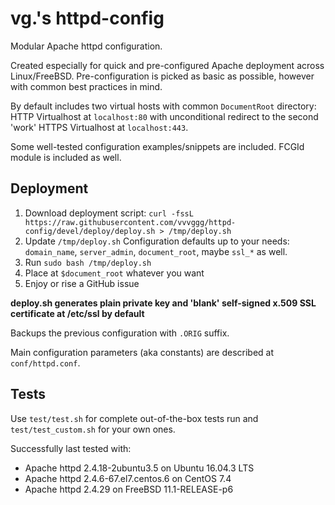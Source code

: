 # vg.'s httpd-config
Modular Apache httpd configuration.

Created especially for quick and pre-configured Apache deployment across Linux/FreeBSD. Pre-configuration is picked as basic as possible, however with common best practices in mind.

By default includes two virtual hosts with common `DocumentRoot` directory: HTTP Virtualhost at `localhost:80` with unconditional redirect to the second 'work' HTTPS Virtualhost at `localhost:443`.

Some well-tested configuration examples/snippets are included. FCGId module is included as well.

## Deployment

  1. Download deployment script: `curl -fssL https://raw.githubusercontent.com/vvvggg/httpd-config/devel/deploy/deploy.sh > /tmp/deploy.sh`
  2. Update `/tmp/deploy.sh` Configuration defaults up to your needs: `domain_name`, `server_admin`, `document_root`, maybe `ssl_*` as well.
  3. Run `sudo bash /tmp/deploy.sh`
  4. Place at `$document_root` whatever you want
  5. Enjoy or rise a GitHub issue

**deploy.sh generates plain private key and 'blank' self-signed x.509 SSL certificate at /etc/ssl by default**

Backups the previous configuration with `.ORIG` suffix.

Main configuration parameters (aka constants) are described at `conf/httpd.conf`.

## Tests

Use `test/test.sh` for complete out-of-the-box tests run and `test/test_custom.sh` for your own ones.

Successfully last tested with:
 * Apache httpd 2.4.18-2ubuntu3.5 on Ubuntu 16.04.3 LTS
 * Apache httpd 2.4.6-67.el7.centos.6 on CentOS 7.4
 * Apache httpd 2.4.29 on FreeBSD 11.1-RELEASE-p6
